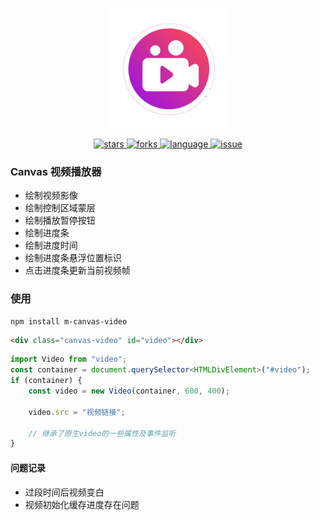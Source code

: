 <p align="center">
    <img style="width: 192px;" src="/public/favicon.png" />
</p>

<p align="center">
    <a href="https://github.com/moneyinto/canvas-ppt/stargazers" target="_black">
        <img src="https://img.shields.io/github/stars/moneyinto/canvas-video?logo=github" alt="stars" />
    </a>
    <a href="https://www.github.com/moneyinto/canvas-ppt/network/members" target="_black">
        <img src="https://img.shields.io/github/forks/moneyinto/canvas-video?logo=github" alt="forks" />
    </a>
    <a href="https://www.typescriptlang.org" target="_black">
        <img src="https://img.shields.io/badge/language-TypeScript-blue.svg" alt="language">
    </a>
    <a href="https://github.com/moneyinto/canvas-video/issues" target="_black">
        <img src="https://img.shields.io/github/issues-closed/moneyinto/canvas-video.svg" alt="issue">
    </a>
</p>

### Canvas 视频播放器

- 绘制视频影像
- 绘制控制区域蒙层
- 绘制播放暂停按钮
- 绘制进度条
- 绘制进度时间
- 绘制进度条悬浮位置标识
- 点击进度条更新当前视频帧

### 使用
```shell
npm install m-canvas-video
```

```html
<div class="canvas-video" id="video"></div>
```

```ts
import Video from "video";
const container = document.querySelector<HTMLDivElement>("#video");
if (container) {
    const video = new Video(container, 600, 400);

    video.src = "视频链接";

    // 继承了原生video的一些属性及事件监听
}
```

#### 问题记录
- 过段时间后视频变白
- 视频初始化缓存进度存在问题
